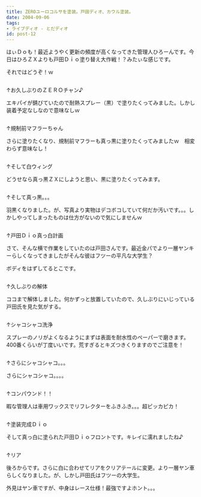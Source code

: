 ```yaml
---
title: ZEROユーロコルサを塗装。戸田ディオ、カウル塗装。
date: 2004-09-06
tags:
- ライブディオ - とだディオ
id: post-12
---
```



<p class="sentence">はぃＤｏも！最近ようやく更新の頻度が高くなってきた管理人ひろーんです。今日はひろＺＸよりも戸田Ｄｉｏ塗り替え大作戦！？みたぃな感じです。</p>
<p class="sentence spacing10">それではどうぞ！ｗ </p>
<div class="center spacing"><img class="img-fluid" src="/photo/diary/2004.09.06_zx1.jpg" alt=""></div>
<p class="sentence">↑お久しぶりのＺＥＲＯチャン♪</p>
<p class="sentence spacing10">エキパイが錆びていたので耐熱スプレー（黒）で塗りたくってみました。しかし装着予定なしなので意味なしｗ</p>
<div class="center spacing"><img class="img-fluid" src="/photo/diary/2004.09.06_zx2.jpg" alt=""></div>
<p class="sentence">↑規制前マフラーちゃん</p>
<p class="sentence spacing10">さらに塗りたくなり、規制前マフラーも真っ黒に塗りたくってみましたｗ　相変わらず意味なし！</p>
<div class="center spacing"><img class="img-fluid" src="/photo/diary/2004.09.06_zx3.jpg" alt=""></div>
<p class="sentence">↑そして白ウィング</p>
<p class="sentence spacing10">どうせなら真っ黒ＺＸにしようと思い、黒に塗りたくってみます。</p>
<div class="center spacing"><img class="img-fluid" src="/photo/diary/2004.09.06_zx4.jpg" alt=""></div>
<p class="sentence">↑そして真っ黒。。。</p>
<p class="sentence spacing10">羽黒くなりました。が、写真より実物はデコボコしていて何だか汚いです。。。しかしやってしまったものは仕方がないので気にしませんｗ</p>
<div class="center spacing"><img class="img-fluid" src="/photo/diary/2004.09.06_zx5.jpg" alt=""></div>
<p class="sentence">↑戸田Ｄｉｏ真っ白計画</p>
<p class="sentence">さて、そんな横で作業をしていたのは戸田さんです。最近金パでより一層ヤンキーらしくなってきましたがそんな彼はフツーの平凡な大学生？</p>
<p class="sentence spacing10">ボディをはずしてるとこです。 </p>
<div class="center spacing"><img class="img-fluid" src="/photo/diary/2004.09.06_zx6.jpg" alt=""></div>
<p class="sentence">↑久しぶりの解体</p>
<p class="sentence spacing10">ココまで解体しました。何かずっと放置していたので、久しぶりにいじっている戸田氏を見た気がする。</p>
<div class="center spacing"><img class="img-fluid" src="/photo/diary/2004.09.06_zx7.jpg" alt=""></div>
<p class="sentence">↑シャコシャコ洗浄</p>
<p class="sentence spacing10">スプレーのノリがよくなるようにまずは表面を耐水性のペーパーで磨きます。400番くらいが丁度いいです。荒すぎるとキズつきくりますのでご注意を！</p>
<div class="center spacing"><img class="img-fluid" src="/photo/diary/2004.09.06_zx8.jpg" alt=""></div>
<p class="sentence">↑さらにシャコシャコ。。。</p>
<p class="sentence spacing10">さらにシャコシャコ。。。。</p>
<div class="center spacing"><img class="img-fluid" src="/photo/diary/2004.09.06_zx9.jpg" alt=""></div>
<p class="sentence">↑コンパウンド！！</p>
<p class="sentence spacing10">暇な管理人は車用ワックスでリフレクターをふきふき。。。超ピッカピカ！</p>
<div class="center spacing"><img class="img-fluid" src="/photo/diary/2004.09.06_zx10.jpg" alt=""></div>
<p class="sentence">↑塗装完成Ｄｉｏ</p>
<p class="sentence spacing10">そして真っ白に塗られた戸田Ｄｉｏフロントです。キレイに濡れましたね♪</p>
<div class="center spacing"><img class="img-fluid" src="/photo/diary/2004.09.06_zx11.jpg" alt=""></div>
<p class="sentence">↑リア</p>
<p class="sentence">後ろからです。さらに白に合わせてリアをクリアテールに変更。より一層ヤン車らしくなりました。が、しかし戸田氏はフツーの大学生。</p>
<p class="sentence">外見はヤン車ですが、中身はレース仕様！最強ですよホント。。。</p>
